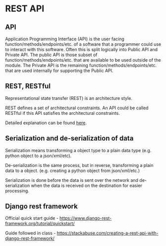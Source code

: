 # REST API

## API

Application Programming Interface (API) is the user facing function/methods/endpoints/etc. of a software that a programmer could use to interact with this software. Often this is split logically into Public API and Private API. The public API is those subset of function/methods/endpoints/etc. that are available to be used outside of the module. The Private API is the remaining function/methods/endpoints/etc. that are used internally for supporting the Public API.


## REST, RESTful

Representational state transfer (REST) is an architecture style. 

REST defines a set of architectural constraints. An API could be called RESTful if this API satisfies the architectural constraints.

Detailed explanation can be found [here](https://en.wikipedia.org/wiki/Representational_state_transfer).

## Serialization and de-serialization of data

Serialization means transforming a object type to a plain data type (e.g. python object to a json/xml/etc).

De-serialization is the same process, but in reverse, transforming a plain data to a object. (e.g. creating a python object from json/xml/etc.)

Serialization is done before the data is sent over the network and de-serialization when the data is received on the destination for easier processing.

## Django rest framework

Official quick start guide - https://www.django-rest-framework.org/tutorial/quickstart/

Guide followed in class - https://stackabuse.com/creating-a-rest-api-with-django-rest-framework/